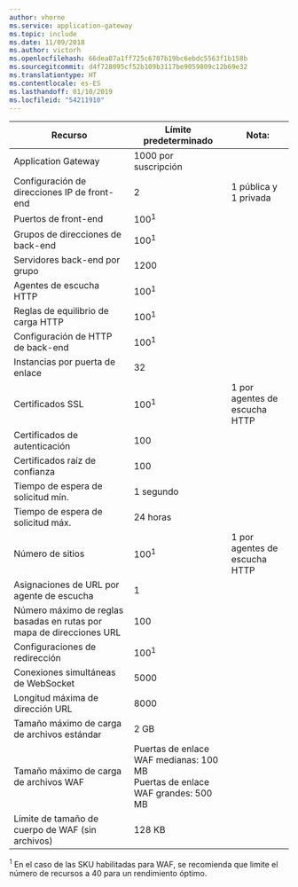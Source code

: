 ```yaml
---
author: vhorne
ms.service: application-gateway
ms.topic: include
ms.date: 11/09/2018
ms.author: victorh
ms.openlocfilehash: 66dea07a1ff725c6707b19bc6ebdc5563f1b158b
ms.sourcegitcommit: d4f728095cf52b109b3117be9059809c12b69e32
ms.translationtype: HT
ms.contentlocale: es-ES
ms.lasthandoff: 01/10/2019
ms.locfileid: "54211910"
---
```

| Recurso | Límite predeterminado | Nota: |
| --- | --- | --- |
| Application Gateway |1000 por suscripción | |
| Configuración de direcciones IP de front-end |2 |1 pública y 1 privada |
| Puertos de front-end |100<sup>1</sup> | |
| Grupos de direcciones de back-end |100<sup>1</sup> | |
| Servidores back-end por grupo |1200 | |
| Agentes de escucha HTTP |100<sup>1</sup> | |
| Reglas de equilibrio de carga HTTP |100<sup>1</sup> | |
| Configuración de HTTP de back-end |100<sup>1</sup> | |
| Instancias por puerta de enlace |32 | |
| Certificados SSL |100<sup>1</sup> |1 por agentes de escucha HTTP |
| Certificados de autenticación |100 | |
| Certificados raíz de confianza |100 | |
| Tiempo de espera de solicitud mín. |1 segundo | |
| Tiempo de espera de solicitud máx. |24 horas | |
| Número de sitios |100<sup>1</sup> |1 por agentes de escucha HTTP |
| Asignaciones de URL por agente de escucha |1 | |
| Número máximo de reglas basadas en rutas por mapa de direcciones URL|100||
| Configuraciones de redirección |100<sup>1</sup>| |
| Conexiones simultáneas de WebSocket |5000| |
| Longitud máxima de dirección URL|8000||
| Tamaño máximo de carga de archivos estándar |2 GB | |
| Tamaño máximo de carga de archivos WAF |Puertas de enlace WAF medianas: 100 MB<br>Puertas de enlace WAF grandes: 500 MB| |
| Límite de tamaño de cuerpo de WAF (sin archivos)|128 KB||

<sup>1</sup> En el caso de las SKU habilitadas para WAF, se recomienda que limite el número de recursos a 40 para un rendimiento óptimo.
